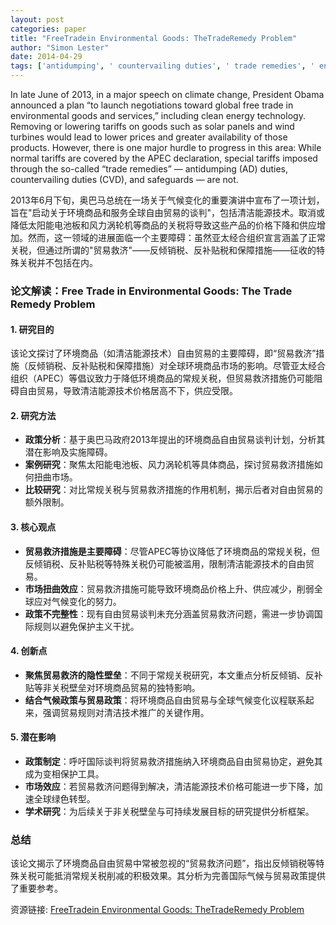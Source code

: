 ```yaml
---
layout: post
categories: paper
title: "FreeTradein Environmental Goods: TheTradeRemedy Problem"
author: "Simon Lester"
date: 2014-04-29
tags: ['antidumping', ' countervailing duties', ' trade remedies', ' environmental goods', ' antidumping tariffs']
---
```


In late June of 2013, in a major speech on climate change, President Obama announced a plan “to launch negotiations toward global free trade in environmental goods and services,” including clean energy technology. Removing or lowering tariffs on goods such as solar panels and wind turbines would lead to lower prices and greater availability of those products. However, there is one major hurdle to progress in this area: While normal tariffs are covered by the APEC declaration, special tariffs imposed through the so-called “trade remedies” — antidumping (AD) duties, countervailing duties (CVD), and safeguards — are not.

2013年6月下旬，奥巴马总统在一场关于气候变化的重要演讲中宣布了一项计划，旨在"启动关于环境商品和服务全球自由贸易的谈判"，包括清洁能源技术。取消或降低太阳能电池板和风力涡轮机等商品的关税将导致这些产品的价格下降和供应增加。然而，这一领域的进展面临一个主要障碍：虽然亚太经合组织宣言涵盖了正常关税，但通过所谓的"贸易救济"——反倾销税、反补贴税和保障措施——征收的特殊关税并不包括在内。

### **论文解读：Free Trade in Environmental Goods: The Trade Remedy Problem**  

#### **1. 研究目的**  
该论文探讨了环境商品（如清洁能源技术）自由贸易的主要障碍，即“贸易救济”措施（反倾销税、反补贴税和保障措施）对全球环境商品市场的影响。尽管亚太经合组织（APEC）等倡议致力于降低环境商品的常规关税，但贸易救济措施仍可能阻碍自由贸易，导致清洁能源技术价格居高不下，供应受限。  

#### **2. 研究方法**  
- **政策分析**：基于奥巴马政府2013年提出的环境商品自由贸易谈判计划，分析其潜在影响及实施障碍。  
- **案例研究**：聚焦太阳能电池板、风力涡轮机等具体商品，探讨贸易救济措施如何扭曲市场。  
- **比较研究**：对比常规关税与贸易救济措施的作用机制，揭示后者对自由贸易的额外限制。  

#### **3. 核心观点**  
- **贸易救济措施是主要障碍**：尽管APEC等协议降低了环境商品的常规关税，但反倾销税、反补贴税等特殊关税仍可能被滥用，限制清洁能源技术的自由贸易。  
- **市场扭曲效应**：贸易救济措施可能导致环境商品价格上升、供应减少，削弱全球应对气候变化的努力。  
- **政策不完整性**：现有自由贸易谈判未充分涵盖贸易救济问题，需进一步协调国际规则以避免保护主义干扰。  

#### **4. 创新点**  
- **聚焦贸易救济的隐性壁垒**：不同于常规关税研究，本文重点分析反倾销、反补贴等非关税壁垒对环境商品贸易的独特影响。  
- **结合气候政策与贸易政策**：将环境商品自由贸易与全球气候变化议程联系起来，强调贸易规则对清洁技术推广的关键作用。  

#### **5. 潜在影响**  
- **政策制定**：呼吁国际谈判将贸易救济措施纳入环境商品自由贸易协定，避免其成为变相保护工具。  
- **市场效应**：若贸易救济问题得到解决，清洁能源技术价格可能进一步下降，加速全球绿色转型。  
- **学术研究**：为后续关于非关税壁垒与可持续发展目标的研究提供分析框架。  

### **总结**  
该论文揭示了环境商品自由贸易中常被忽视的“贸易救济问题”，指出反倾销税等特殊关税可能抵消常规关税削减的积极效果。其分析为完善国际气候与贸易政策提供了重要参考。

资源链接: [FreeTradein Environmental Goods: TheTradeRemedy Problem](https://papers.ssrn.com/sol3/papers.cfm?abstract_id=2430407)
